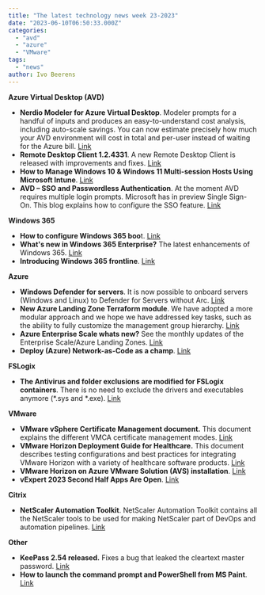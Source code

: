 ```yaml
---
title: "The latest technology news week 23-2023"
date: "2023-06-10T06:50:33.000Z"
categories: 
  - "avd"
  - "azure"
  - "VMware"
tags: 
  - "news"
author: Ivo Beerens
---
```


**Azure Virtual Desktop (AVD)**

- **Nerdio Modeler for Azure Virtual Desktop**. Modeler prompts for a handful of inputs and produces an easy-to-understand cost analysis, including auto-scale savings. You can now estimate precisely how much your AVD environment will cost in total and per-user instead of waiting for the Azure bill. [Link](https://nmeadvisor.getnerdio.com/)
- **Remote Desktop Client 1.2.4331**. A new Remote Desktop Client is released with improvements and fixes. [Link](https://learn.microsoft.com/en-us/azure/virtual-desktop/whats-new-client-windows)
- **How to Manage Windows 10 & Windows 11 Multi-session Hosts Using Microsoft Intune**. [Link](https://getnerdio.com/academy/manage-windows-10-11-multi-session-hosts-using-microsoft-intune/)
- **AVD – SSO and Passwordless Authentication**. At the moment AVD requires multiple login prompts. Microsoft has in preview Single Sign-On. This blog explains how to configure the SSO feature. [Link](https://tighetec.co.uk/2023/06/08/avd-sso-and-passwordless-authentication-preview/)

**Windows 365**

- **How to configure Windows 365 boo**t. [Link](https://www.linkedin.com/pulse/how-configure-windows-365-boot-robin-hobo/)
- **What's new in Windows 365 Enterprise?** The latest enhancements of Windows 365. [Link](https://learn.microsoft.com/en-us/windows-365/enterprise/whats-new)
- **Introducing Windows 365 frontline**. [Link](https://techlab.blog/introducing-windows-365-frontline/)

**Azure** 

- **Windows Defender for servers**. It is now possible to onboard servers (Windows and Linux) to Defender for Servers without Arc. [Link](https://learn.microsoft.com/en-us/azure/defender-for-cloud/onboard-machines-with-defender-for-endpoint)
- **New Azure Landing Zone Terraform module**. We have adopted a more modular approach and we hope we have addressed key tasks, such as the ability to fully customize the management group hierarchy. [Link](https://github.com/Azure/terraform-azurerm-alz)
- **Azure Enterprise Scale whats new?** See the monthly updates of the Enterprise Scale/Azure Landing Zones. [Link](https://github.com/Azure/Enterprise-Scale/wiki/Whats-new)
- **Deploy (Azure) Network-as-Code as a champ**. [Link](https://blog.cloudtrooper.net/2023/06/08/deploy-azure-network-as-code-as-a-champ/)

**FSLogix**

- **The Antivirus and folder exclusions are modified for FSLogix containers**. There is no need to exclude the drivers and executables anymore (\*.sys and \*.exe). [Link](https://learn.microsoft.com/en-us/fslogix/overview-prerequisites#configure-antivirus-file-and-folder-exclusions)

**VMware**

- **VMware vSphere Certificate Management document.** This document explains the different VMCA certificate management modes. [Link](https://core.VMware.com/api/checkuseraccess?referer=/sites/default/files/associated-content/vSphere_Certificate_Management_-_20230607.pdf)
- **VMware Horizon Deployment Guide for Healthcare.** This document describes testing configurations and best practices for integrating VMware Horizon with a variety of healthcare software products. [Link](https://techzone.VMware.com/resource/VMware-horizon-deployment-guide-healthcare?utm_source=dlvr.it&utm_medium=linkedin#a-1-introduction-and-purpose-of-this-document)
- **VMware Horizon on Azure VMware Solution (AVS) installation**. [Link](https://www.youtube.com/watch?v=j7JF0aJqx3k)
- **vExpert 2023 Second Half Apps Are Open**. [Link](https://blogs.VMware.com/vexpert/2023/06/09/vexpert-2023-second-half-apps-are-open-a-revamped-approach/)

**Citrix**

- **NetScaler Automation Toolkit**. NetScaler Automation Toolkit contains all the NetScaler tools to be used for making NetScaler part of DevOps and automation pipelines. [Link](https://github.com/netscaler/automation-toolkit)

**Other**

- **KeePass 2.54 released.** Fixes a bug that leaked the cleartext master password. [Link](https://keepass.info/news/n230603_2.54.html)
- **How to launch the command prompt and PowerShell from MS Paint**. [Link](https://tzusec.com/how-to-launch-command-prompt-and-PowerShell-from-ms-paint/)



